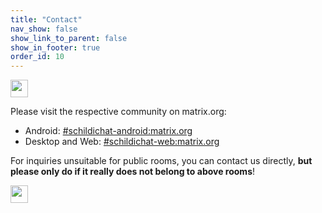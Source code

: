 ```yaml
---
title: "Contact"
nav_show: false
show_link_to_parent: false
show_in_footer: true
order_id: 10
---
```


<img src="/img/matrix.svg" class="svg-embedded" style="height: 2em" /> <br/>

Please visit the respective community on matrix.org:

- Android: [#schildichat-android:matrix.org](https://matrix.to/#/#schildichat-android:matrix.org)
- Desktop and Web: [#schildichat-web:matrix.org](https://matrix.to/#/#schildichat-web:matrix.org)

For inquiries unsuitable for public rooms, you can contact us directly,
**but please only do if it really does not belong to above rooms**!

<img src="/img/contact_matrix.svg" class="svg-embedded" style="height: 2em" />
